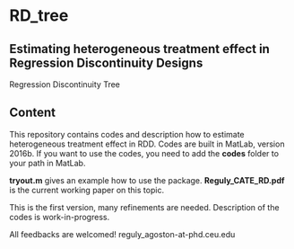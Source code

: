 # RD_tree
## Estimating heterogeneous treatment effect in Regression Discontinuity Designs
Regression Discontinuity Tree

## Content
This repository contains codes and description how to estimate heterogeneous treatment effect in RDD. Codes are built in MatLab, version 2016b.
If you want to use the codes, you need to add the **codes** folder to your path in MatLab.

**tryout.m** gives an example how to use the package.
**Reguly_CATE_RD.pdf** is the current working paper on this topic.

This is the first version, many refinements are needed. Description of the codes is work-in-progress.

All feedbacks are welcomed! 
reguly_agoston-at-phd.ceu.edu
